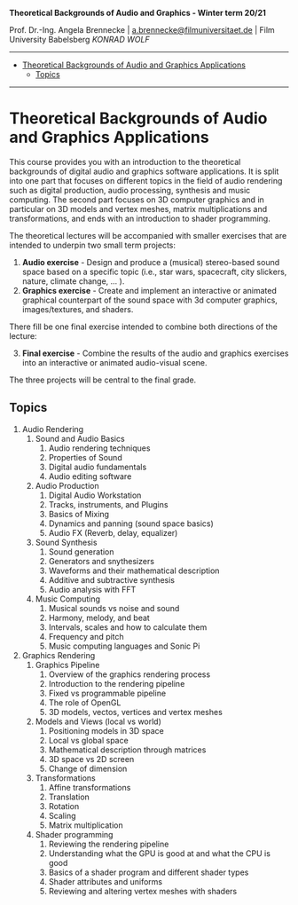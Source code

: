 <!-- ---  
title: Theoretical Backgrounds of Audio and Graphics
author: Angela Brennecke
affiliation: Film University Babelsberg KONRAD WOLF
date: Winter term 20/21
---   -->
**Theoretical Backgrounds of Audio and Graphics - Winter term 20/21**

Prof. Dr.-Ing. Angela Brennecke | a.brennecke@filmuniversitaet.de | Film University Babelsberg *KONRAD WOLF*

---

- [Theoretical Backgrounds of Audio and Graphics Applications](#theoretical-backgrounds-of-audio-and-graphics-applications)
  - [Topics](#topics)

---

# Theoretical Backgrounds of Audio and Graphics Applications

This course provides you with an introduction to the theoretical backgrounds of digital audio and graphics software applications. It is split into one part that focuses on different topics in the field of audio rendering such as digital production, audio processing, synthesis and music computing. The second part focuses on 3D computer graphics and in particular on 3D models and vertex meshes, matrix multiplications and transformations, and ends with an introduction to shader programming.

The theoretical lectures will be accompanied with smaller exercises that are intended to underpin two small term projects:  
1) **Audio exercise** - Design and produce a (musical) stereo-based sound space based on a specific topic (i.e., star wars, spacecraft, city slickers, nature, climate change, ... ).
2) **Graphics exercise** - Create and implement an interactive or animated graphical counterpart of the sound space with 3d computer graphics, images/textures, and shaders.

There fill be one final exercise intended to combine both directions of the lecture:

3) **Final exercise** - Combine the results of the audio and graphics exercises into an interactive or animated audio-visual scene.

The three projects will be central to the final grade.

 ## Topics

1) Audio Rendering 
   1) Sound and Audio Basics
      1) Audio rendering techniques
      2) Properties of Sound
      3) Digital audio fundamentals
      4) Audio editing software
   2) Audio Production
      1) Digital Audio Workstation
      2) Tracks, instruments, and Plugins
      3) Basics of Mixing 
      4) Dynamics and panning (sound space basics)
      5) Audio FX (Reverb, delay, equalizer)
   3) Sound Synthesis
      1) Sound generation
      2) Generators and snythesizers
      3) Waveforms and their mathematical description
      4) Additive and subtractive synthesis
      5) Audio analysis with FFT
   4) Music Computing
      1) Musical sounds vs noise and sound
      2) Harmony, melody, and beat 
      3) Intervals, scales and how to calculate them
      4) Frequency and pitch
      5) Music computing languages and Sonic Pi
2) Graphics Rendering 
   1) Graphics Pipeline
      1) Overview of the graphics rendering process
      2) Introduction to the rendering pipeline
      3) Fixed vs programmable pipeline
      4) The role of OpenGL
      5) 3D models, vectos, vertices and vertex meshes
   2) Models and Views (local vs world)
      1) Positioning models in 3D space
      2) Local vs global space
      3) Mathematical description through matrices
      4) 3D space vs 2D screen
      5) Change of dimension
   3) Transformations
      1) Affine transformations
      2) Translation
      3) Rotation
      4) Scaling
      5) Matrix multiplication
   4) Shader programming
      1) Reviewing the rendering pipeline
      2) Understanding what the GPU is good at and what the CPU is good
      3) Basics of a shader program and different shader types
      4) Shader attributes and uniforms
      5) Reviewing and altering vertex meshes with shaders
